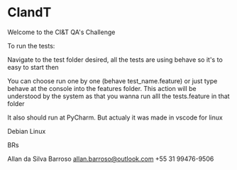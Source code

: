 # CIandT


Welcome to the CI&T QA's Challenge

To run the tests:

Navigate to the test folder desired, all the tests are using behave
so it's to easy to start then

You can choose run one by one (behave test_name.feature) or just 
type behave at the console into the features folder.
This action will be understood by the system as that you wanna run 
alll the tests.feature in that folder

It also should run at PyCharm.
But actualy it was made in vscode for linux

Debian Linux


BRs

Allan da Silva Barroso
allan.barroso@outlook.com
+55 31 99476-9506
